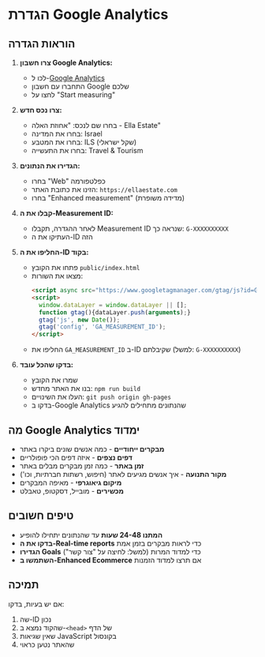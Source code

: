# הגדרת Google Analytics

## הוראות הגדרה

1. **צרו חשבון Google Analytics:**
   - לכו ל-[Google Analytics](https://analytics.google.com/)
   - התחברו עם חשבון Google שלכם
   - לחצו על "Start measuring"

2. **צרו נכס חדש:**
   - בחרו שם לנכס: "אחוזת האלה - Ella Estate"
   - בחרו את המדינה: Israel
   - בחרו את המטבע: ILS (שקל ישראלי)
   - בחרו את התעשייה: Travel & Tourism

3. **הגדירו את הנתונים:**
   - בחרו "Web" כפלטפורמה
   - הזינו את כתובת האתר: `https://ellaestate.com`
   - בחרו "Enhanced measurement" (מדידה משופרת)

4. **קבלו את ה-Measurement ID:**
   - לאחר ההגדרה, תקבלו Measurement ID שנראה כך: `G-XXXXXXXXXX`
   - העתיקו את ה-ID הזה

5. **החליפו את ה-ID בקוד:**
   - פתחו את הקובץ `public/index.html`
   - מצאו את השורות:
     ```html
     <script async src="https://www.googletagmanager.com/gtag/js?id=GA_MEASUREMENT_ID"></script>
     <script>
       window.dataLayer = window.dataLayer || [];
       function gtag(){dataLayer.push(arguments);}
       gtag('js', new Date());
       gtag('config', 'GA_MEASUREMENT_ID');
     </script>
     ```
   - החליפו את `GA_MEASUREMENT_ID` ב-ID שקיבלתם (למשל: `G-XXXXXXXXXX`)

6. **בדקו שהכל עובד:**
   - שמרו את הקובץ
   - בנו את האתר מחדש: `npm run build`
   - העלו את השינויים: `git push origin gh-pages`
   - בדקו ב-Google Analytics שהנתונים מתחילים להגיע

## מה Google Analytics ימדוד

- **מבקרים ייחודיים** - כמה אנשים שונים ביקרו באתר
- **דפים נצפים** - איזה דפים הכי פופולריים
- **זמן באתר** - כמה זמן מבקרים מבלים באתר
- **מקור התנועה** - איך אנשים מגיעים לאתר (חיפוש, רשתות חברתיות, וכו')
- **מיקום גיאוגרפי** - מאיפה המבקרים
- **מכשירים** - מובייל, דסקטופ, טאבלט

## טיפים חשובים

- **המתנו 24-48 שעות** עד שהנתונים יתחילו להופיע
- **בדקו את ה-Real-time reports** כדי לראות מבקרים בזמן אמת
- **הגדירו Goals** כדי למדוד המרות (למשל: לחיצה על "צור קשר")
- **השתמשו ב-Enhanced Ecommerce** אם תרצו למדוד הזמנות

## תמיכה

אם יש בעיות, בדקו:
1. שה-ID נכון
2. שהקוד נמצא ב-`<head>` של הדף
3. שאין שגיאות JavaScript בקונסול
4. שהאתר נטען כראוי
